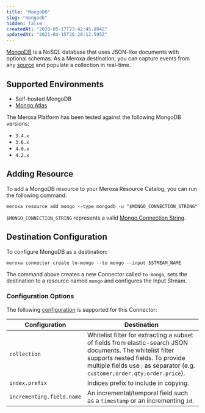 ```yaml
---
title: "MongoDB"
slug: "mongodb"
hidden: false
createdAt: "2020-05-17T23:42:45.804Z"
updatedAt: "2021-04-15T20:20:12.595Z"
---
```


[MongoDB](https://www.mongodb.com/) is a NoSQL database that uses JSON-like documents with optional schemas. As a Meroxa destination, you can capture events from any [source](/docs/sources/overview) and populate a collection in real-time.

## Supported Environments
- Self-hosted MongoDB
- [Mongo Atlas](https://www.mongodb.com/cloud/atlas)

The Meroxa Platform has been tested against the following MongoDB versions:
* `3.4.x`
* `3.6.x`
* `4.0.x`
* `4.2.x`

## Adding Resource

To add a MongoDB resource to your Meroxa Resource Catalog, you can run the following command:

```shell
meroxa resource add mongo --type mongodb -u "$MONGO_CONNECTION_STRING"
```

`$MONGO_CONNECTION_STRING` represents a valid [Mongo Connection String](https://docs.mongodb.com/manual/reference/connection-string/).

## Destination Configuration

To configure MongoDB as a destination:

```shell
meroxa connector create to-mongo --to mongo --input $STREAM_NAME
```

The command above creates a new Connector called `to-mongo`, sets the destination to a resource named `mongo`  and configures the Input Stream.

### Configuration Options

The following [configuration](/docs/pipelines/connectors#configuration) is supported for this Connector:

| Configuration  | Destination
| -----------    | -----------
| `collection`      | Whitelist filter for extracting a subset of fields from elastic-search JSON documents. The whitelist filter supports nested fields. To provide multiple fields use ; as separator (e.g. `customer;order.qty;order.price`).
| `index.prefix`      | Indices prefix to include in copying.
| `incrementing.field.name`      | An incremental/temporal field such as a `timestamp` or an incrementing `id`. 
